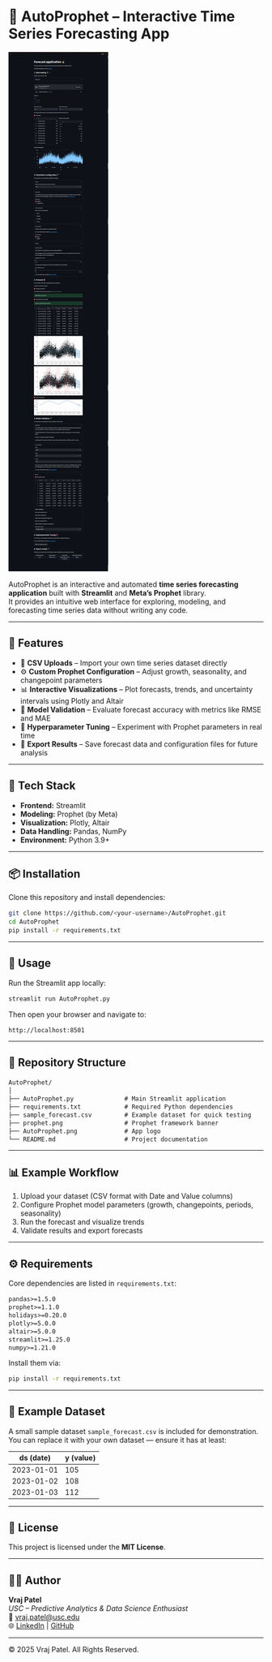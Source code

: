 # 🔮 AutoProphet – Interactive Time Series Forecasting App

![AutoProphet Logo](./AutoProphet.png)

AutoProphet is an interactive and automated **time series forecasting application** built with **Streamlit** and **Meta’s Prophet** library.  
It provides an intuitive web interface for exploring, modeling, and forecasting time series data without writing any code.

---

## 🚀 Features

- 📂 **CSV Uploads** – Import your own time series dataset directly
- ⚙️ **Custom Prophet Configuration** – Adjust growth, seasonality, and changepoint parameters
- 📊 **Interactive Visualizations** – Plot forecasts, trends, and uncertainty intervals using Plotly and Altair
- 🧮 **Model Validation** – Evaluate forecast accuracy with metrics like RMSE and MAE
- 🔧 **Hyperparameter Tuning** – Experiment with Prophet parameters in real time
- 💾 **Export Results** – Save forecast data and configuration files for future analysis

---

## 🧠 Tech Stack

- **Frontend:** Streamlit
- **Modeling:** Prophet (by Meta)
- **Visualization:** Plotly, Altair
- **Data Handling:** Pandas, NumPy
- **Environment:** Python 3.9+

---

## 📦 Installation

Clone this repository and install dependencies:

```bash
git clone https://github.com/<your-username>/AutoProphet.git
cd AutoProphet
pip install -r requirements.txt
```

---

## 🧮 Usage

Run the Streamlit app locally:

```bash
streamlit run AutoProphet.py
```

Then open your browser and navigate to:
```
http://localhost:8501
```

---

## 📁 Repository Structure

```
AutoProphet/
│
├── AutoProphet.py              # Main Streamlit application
├── requirements.txt            # Required Python dependencies
├── sample_forecast.csv         # Example dataset for quick testing
├── prophet.png                 # Prophet framework banner
├── AutoProphet.png             # App logo
└── README.md                   # Project documentation
```

---

## 📊 Example Workflow

1. Upload your dataset (CSV format with Date and Value columns)  
2. Configure Prophet model parameters (growth, changepoints, periods, seasonality)  
3. Run the forecast and visualize trends  
4. Validate results and export forecasts

---

## ⚙️ Requirements

Core dependencies are listed in `requirements.txt`:

```
pandas>=1.5.0
prophet>=1.1.0
holidays>=0.20.0
plotly>=5.0.0
altair>=5.0.0
streamlit>=1.25.0
numpy>=1.21.0
```

Install them via:

```bash
pip install -r requirements.txt
```

---

## 🧩 Example Dataset

A small sample dataset `sample_forecast.csv` is included for demonstration.  
You can replace it with your own dataset — ensure it has at least:

| ds (date) | y (value) |
|------------|-----------|
| 2023-01-01 | 105 |
| 2023-01-02 | 108 |
| 2023-01-03 | 112 |

---

## 🧾 License

This project is licensed under the **MIT License**.

---

## 👨‍💻 Author

**Vraj Patel**  
*USC – Predictive Analytics & Data Science Enthusiast*  
📧 [vraj.patel@usc.edu](mailto:vraj.patel@usc.edu)  
🌐 [LinkedIn](https://www.linkedin.com/in/vrajpatel) | [GitHub](https://github.com/VRAJ2202)

---

© 2025 Vraj Patel. All Rights Reserved.
